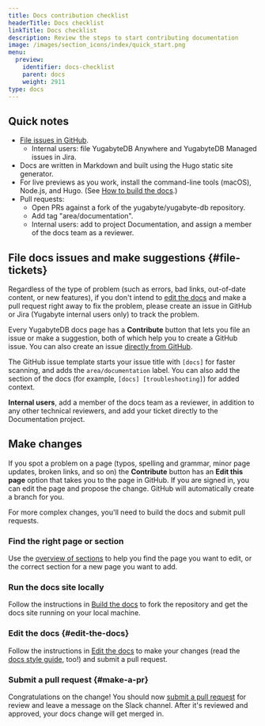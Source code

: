 ```yaml
---
title: Docs contribution checklist
headerTitle: Docs checklist
linkTitle: Docs checklist
description: Review the steps to start contributing documentation
image: /images/section_icons/index/quick_start.png
menu:
  preview:
    identifier: docs-checklist
    parent: docs
    weight: 2911
type: docs
---
```


## Quick notes

* [File issues in GitHub](#file-tickets).
  * Internal users: file YugabyteDB Anywhere and YugabyteDB Managed issues in Jira.
* Docs are written in Markdown and built using the Hugo static site generator.
* For live previews as you work, install the command-line tools (macOS), Node.js, and Hugo. (See [How to build the docs](../docs-build/).)
* Pull requests:
  * Open PRs against a fork of the yugabyte/yugabyte-db repository.
  * Add tag "area/documentation".
  * Internal users: add to project Documentation, and assign a member of the docs team as a reviewer.

## File docs issues and make suggestions {#file-tickets}

Regardless of the type of problem (such as errors, bad links, out-of-date content, or new features), if you don't intend to [edit the docs](#edit-the-docs) and make a pull request right away to fix the problem, please create an issue in GitHub or Jira (Yugabyte internal users only) to track the problem.

Every YugabyteDB docs page has a **Contribute** button that lets you file an issue or make a suggestion, both of which help you to create a GitHub issue. You can also create an issue [directly from GitHub](https://github.com/yugabyte/yugabyte-db/issues/new/choose).

The GitHub issue template starts your issue title with `[docs]` for faster scanning, and adds the `area/documentation` label. You can also add the section of the docs (for example, `[docs] [troubleshooting]`) for added context.

**Internal users**, add a member of the docs team as a reviewer, in addition to any other technical reviewers, and add your ticket directly to the Documentation project.

## Make changes

If you spot a problem on a page (typos, spelling and grammar, minor page updates, broken links, and so on) the **Contribute** button has an **Edit this page** option that takes you to the page in GitHub. If you are signed in, you can edit the page and propose the change. GitHub will automatically create a branch for you.

For more complex changes, you'll need to build the docs and submit pull requests.

### Find the right page or section

Use the [overview of sections](../docs-layout/) to help you find the page you want to edit, or the correct section for a new page you want to add.

### Run the docs site locally

Follow the instructions in [Build the docs](../docs-build/) to fork the repository and get the docs site running on your local machine.

### Edit the docs {#edit-the-docs}

Follow the instructions in [Edit the docs](../docs-edit/) to make your changes (read the [docs style guide](../docs-style/), too!) and submit a pull request.

### Submit a pull request {#make-a-pr}

Congratulations on the change! You should now [submit a pull request](../docs-edit/#make-a-pr) for review and leave a message on the Slack channel. After it's reviewed and approved, your docs change will get merged in.
